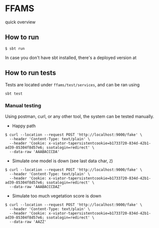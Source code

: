 # FFAMS

<FIXME> quick overview

## How to run

```
$ sbt run
```

In case you don't have sbt installed, there's a deployed version at <FIXME>

## How to run tests

Tests are located under `ffams/test/services`, and can be ran using

```
sbt test
```

### Manual testing

Using postman, curl, or any other tool, the system can be tested manually.

* Happy path

```
$ curl --location --request POST 'http://localhost:9000/fake' \
  --header 'Content-Type: text/plain' \
  --header 'Cookie: x-viator-tapersistentcookie=b1733720-834d-42b1-ad39-85304f8d57e6; ssotalogin=redirect' \
  --data-raw 'AAABACCCDA'
```

* Simulate one model is down (see last data char, `Z`)

```
$ curl --location --request POST 'http://localhost:9000/fake' \
  --header 'Content-Type: text/plain' \
  --header 'Cookie: x-viator-tapersistentcookie=b1733720-834d-42b1-ad39-85304f8d57e6; ssotalogin=redirect' \
  --data-raw 'AAABACCCDAZ'
```

* Simulate too much vegetation score is down

```
$ curl --location --request POST 'http://localhost:9000/fake' \
  --header 'Content-Type: text/plain' \
  --header 'Cookie: x-viator-tapersistentcookie=b1733720-834d-42b1-ad39-85304f8d57e6; ssotalogin=redirect' \
  --data-raw 'AAZZ'
```
